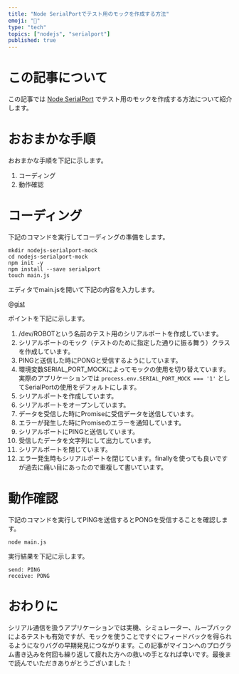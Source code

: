```yaml
---
title: "Node SerialPortでテスト用のモックを作成する方法"
emoji: "🥣"
type: "tech"
topics: ["nodejs", "serialport"]
published: true
---
```




# この記事について

この記事では [Node SerialPort](https://www.npmjs.com/package/serialport) でテスト用のモックを作成する方法について紹介します。



# おおまかな手順

おおまかな手順を下記に示します。

1. コーディング
2. 動作確認



# コーディング

下記のコマンドを実行してコーディングの準備をします。

```shell
mkdir nodejs-serialport-mock
cd nodejs-serialport-mock
npm init -y
npm install --save serialport
touch main.js
```

エディタでmain.jsを開いて下記の内容を入力します。

@[gist](https://gist.github.com/tatsuyasusukida/9e59cc195b774cddfed6831b3a89d7df?file=main.js)

ポイントを下記に示します。

1. /dev/ROBOTという名前のテスト用のシリアルポートを作成しています。
2. シリアルポートのモック（テストのために指定した通りに振る舞う）クラスを作成しています。
3. PINGと送信した時にPONGと受信するようにしています。
4. 環境変数SERIAL_PORT_MOCKによってモックの使用を切り替えています。実際のアプリケーションでは `process.env.SERIAL_PORT_MOCK === '1'` としてSerialPortの使用をデフォルトにします。
5. シリアルポートを作成しています。
6. シリアルポートをオープンしています。
7. データを受信した時にPromiseに受信データを送信しています。
8. エラーが発生した時にPromiseのエラーを通知しています。
9. シリアルポートにPINGと送信しています。
10. 受信したデータを文字列にして出力しています。
11. シリアルポートを閉じています。
12. エラー発生時もシリアルポートを閉じています。finallyを使っても良いですが過去に痛い目にあったので重複して書いています。



# 動作確認

下記のコマンドを実行してPINGを送信するとPONGを受信することを確認します。

```shell
node main.js
```

実行結果を下記に示します。

```
send: PING
receive: PONG
```



# おわりに

シリアル通信を扱うアプリケーションでは実機、シミュレーター、ループバックによるテストも有効ですが、モックを使うことですぐにフィードバックを得られるようになりバグの早期発見につながります。この記事がマイコンへのプログラム書き込みを何回も繰り返して疲れた方への救いの手となれば幸いです。最後まで読んでいただきありがとうございました！
